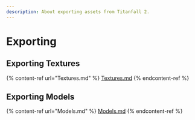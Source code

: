 ```yaml
---
description: About exporting assets from Titanfall 2.
---
```


# Exporting

## Exporting Textures

{% content-ref url="Textures.md" %}
[Textures.md](Textures.md)
{% endcontent-ref %}

## Exporting Models

{% content-ref url="Models.md" %}
[Models.md](Models.md)
{% endcontent-ref %}
